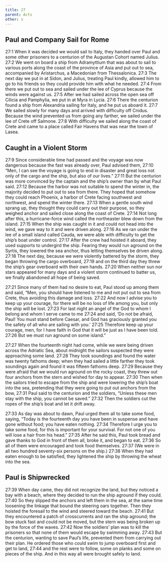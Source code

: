 ```yaml
---
title: 27
parent: Acts
other: x
---
```

## Paul and Company Sail for Rome

<a name="27:1">27:1</a> When it was decided we would sail to Italy, they handed over Paul and some other prisoners to a centurion of the Augustan Cohort named Julius. <a name="27:2">27:2</a> We went on board a ship from Adramyttium that was about to sail to various ports along the coast of the province of Asia and put out to sea, accompanied by Aristarchus, a Macedonian from Thessalonica. <a name="27:3">27:3</a> The next day we put in at Sidon, and Julius, treating Paul kindly, allowed him to go to his friends so they could provide him with what he needed. <a name="27:4">27:4</a> From there we put out to sea and sailed under the lee of Cyprus because the winds were against us. <a name="27:5">27:5</a> After we had sailed across the open sea off Cilicia and Pamphylia, we put in at Myra in Lycia. <a name="27:6">27:6</a> There the centurion found a ship from Alexandria sailing for Italy, and he put us aboard it. <a name="27:7">27:7</a> We sailed slowly for many days and arrived with difficulty off Cnidus. Because the wind prevented us from going any farther, we sailed under the lee of Crete off Salmone. <a name="27:8">27:8</a> With difficulty we sailed along the coast of Crete and came to a place called Fair Havens that was near the town of Lasea.

## Caught in a Violent Storm

<a name="27:9">27:9</a> Since considerable time had passed and the voyage was now dangerous because the fast was already over, Paul advised them, <a name="27:10">27:10</a> “Men, I can see the voyage is going to end in disaster and great loss not only of the cargo and the ship, but also of our lives.” <a name="27:11">27:11</a> But the centurion was more convinced by the captain and the ship’s owner than by what Paul said. <a name="27:12">27:12</a> Because the harbor was not suitable to spend the winter in, the majority decided to put out to sea from there. They hoped that somehow they could reach Phoenix, a harbor of Crete facing southwest and northwest, and spend the winter there. <a name="27:13">27:13</a> When a gentle south wind sprang up, they thought they could carry out their purpose, so they weighed anchor and sailed close along the coast of Crete. <a name="27:14">27:14</a> Not long after this, a hurricane-force wind called the northeaster blew down from the island. <a name="27:15">27:15</a> When the ship was caught in it and could not head into the wind, we gave way to it and were driven along. <a name="27:16">27:16</a> As we ran under the lee of a small island called Cauda, we were able with difficulty to get the ship’s boat under control. <a name="27:17">27:17</a> After the crew had hoisted it aboard, they used supports to undergird the ship. Fearing they would run aground on the Syrtis, they lowered the sea anchor, thus letting themselves be driven along. <a name="27:18">27:18</a> The next day, because we were violently battered by the storm, they began throwing the cargo overboard, <a name="27:19">27:19</a> and on the third day they threw the ship’s gear overboard with their own hands. <a name="27:20">27:20</a> When neither sun nor stars appeared for many days and a violent storm continued to batter us, we finally abandoned all hope of being saved.

<a name="27:21">27:21</a> Since many of them had no desire to eat, Paul stood up among them and said, “Men, you should have listened to me and not put out to sea from Crete, thus avoiding this damage and loss. <a name="27:22">27:22</a> And now I advise you to keep up your courage, for there will be no loss of life among you, but only the ship will be lost. <a name="27:23">27:23</a> For last night an angel of the God to whom I belong and whom I serve came to me <a name="27:24">27:24</a> and said, ‘Do not be afraid, Paul! You must stand before Caesar, and God has graciously granted you the safety of all who are sailing with you.’ <a name="27:25">27:25</a> Therefore keep up your courage, men, for I have faith in God that it will be just as I have been told. <a name="27:26">27:26</a> But we must run aground on some island.”

<a name="27:27">27:27</a> When the fourteenth night had come, while we were being driven across the Adriatic Sea, about midnight the sailors suspected they were approaching some land. <a name="27:28">27:28</a> They took soundings and found the water was twenty fathoms deep; when they had sailed a little farther they took soundings again and found it was fifteen fathoms deep. <a name="27:29">27:29</a> Because they were afraid that we would run aground on the rocky coast, they threw out four anchors from the stern and wished for day to appear. <a name="27:30">27:30</a> Then when the sailors tried to escape from the ship and were lowering the ship’s boat into the sea, pretending that they were going to put out anchors from the bow, <a name="27:31">27:31</a> Paul said to the centurion and the soldiers, “Unless these men stay with the ship, you cannot be saved.” <a name="27:32">27:32</a> Then the soldiers cut the ropes of the ship’s boat and let it drift away.

<a name="27:33">27:33</a> As day was about to dawn, Paul urged them all to take some food, saying, “Today is the fourteenth day you have been in suspense and have gone without food; you have eaten nothing. <a name="27:34">27:34</a> Therefore I urge you to take some food, for this is important for your survival. For not one of you will lose a hair from his head.” <a name="27:35">27:35</a> After he said this, Paul took bread and gave thanks to God in front of them all, broke it, and began to eat. <a name="27:36">27:36</a> So all of them were encouraged and took food themselves. <a name="27:37">27:37</a> (We were in all two hundred seventy-six persons on the ship.) <a name="27:38">27:38</a> When they had eaten enough to be satisfied, they lightened the ship by throwing the wheat into the sea.

## Paul is Shipwrecked

<a name="27:39">27:39</a> When day came, they did not recognize the land, but they noticed a bay with a beach, where they decided to run the ship aground if they could. <a name="27:40">27:40</a> So they slipped the anchors and left them in the sea, at the same time loosening the linkage that bound the steering oars together. Then they hoisted the foresail to the wind and steered toward the beach. <a name="27:41">27:41</a> But they encountered a patch of crosscurrents and ran the ship aground; the bow stuck fast and could not be moved, but the stern was being broken up by the force of the waves. <a name="27:42">27:42</a> Now the soldiers’ plan was to kill the prisoners so that none of them would escape by swimming away. <a name="27:43">27:43</a> But the centurion, wanting to save Paul’s life, prevented them from carrying out their plan. He ordered those who could swim to jump overboard first and get to land, <a name="27:44">27:44</a> and the rest were to follow, some on planks and some on pieces of the ship. And in this way all were brought safely to land.

